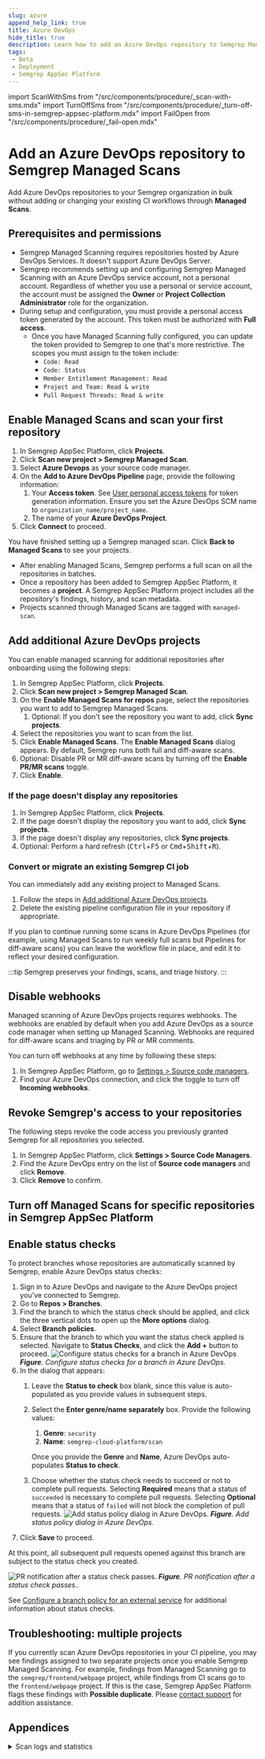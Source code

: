 ```yaml
---
slug: azure
append_help_link: true
title: Azure DevOps
hide_title: true
description: Learn how to add an Azure DevOps repository to Semgrep Managed Scans.
tags:
 - Beta
 - Deployment
 - Semgrep AppSec Platform
---
```


import ScanWithSms from "/src/components/procedure/_scan-with-sms.mdx"
import TurnOffSms from "/src/components/procedure/_turn-off-sms-in-semgrep-appsec-platform.mdx"
import FailOpen from "/src/components/procedure/_fail-open.mdx"


# Add an Azure DevOps repository to Semgrep Managed Scans

Add Azure DevOps repositories to your Semgrep organization in bulk without adding or changing your existing CI workflows through **Managed Scans**. 

## Prerequisites and permissions

- Semgrep Managed Scanning requires repositories hosted by Azure DevOps Services. It doesn't support Azure DevOps Server.
- Semgrep recommends setting up and configuring Semgrep Managed Scanning with an Azure DevOps service account, not a personal account. Regardless of whether you use a personal or service account, the account must be assigned the **Owner** or **Project Collection Administrator** role for the organization.
- During setup and configuration, you must provide a personal access token generated by the account. This token must be authorized with **Full access**.
  - Once you have Managed Scanning fully configured, you can update the token provided to Semgrep to one that's more restrictive. The scopes you must assign to the token include:
    - `Code: Read`
    - `Code: Status`
    - `Member Entitlement Management: Read`
    - `Project and Team: Read & write`
    - `Pull Request Threads: Read & write`

## Enable Managed Scans and scan your first repository

<!-- vale off -->
1. In Semgrep AppSec Platform, click **<i class="fa-solid fa-folder-open"></i> Projects**.
2. Click **Scan new project > Semgrep Managed Scan**.
3. Select **Azure Devops** as your source code manager.
4. On the **Add to Azure DevOps Pipeline** page, provide the following information:
   1. Your **Access token**. See [User personal access tokens](https://learn.microsoft.com/en-us/azure/devops/organizations/accounts/use-personal-access-tokens-to-authenticate) for token generation information. Ensure you set the Azure DevOps SCM name to `organization_name/project_name`.
   2. The name of your **Azure DevOps Project**.
5. Click **Connect** to proceed.
<!-- vale on -->

You have finished setting up a Semgrep managed scan. Click **Back to Managed Scans** to see your projects.

- After enabling Managed Scans, Semgrep performs a full scan on all the repositories in batches.
- Once a repository has been added to Semgrep AppSec Platform, it becomes a **project**. A Semgrep AppSec Platform project includes all the repository's findings, history, and scan metadata.
- Projects scanned through Managed Scans are tagged with `managed-scan`.

## Add additional Azure DevOps projects

You can enable managed scanning for additional repositories after onboarding using the following steps:

<!-- vale off -->
1. In Semgrep AppSec Platform, click **<i class="fa-solid fa-folder-open"></i> Projects**.
2. Click **Scan new project > Semgrep Managed Scan**.
3. On the **Enable Managed Scans for repos** page, select the repositories you want to add to Semgrep Managed Scans.
    1. Optional: If you don't see the repository you want to add, click **Sync projects**.
4. Select the repositories you want to scan from the list.
5. Click **Enable Managed Scans**. The **Enable Managed Scans** dialog appears. By default, Semgrep runs both full and diff-aware scans.
6. Optional: Disable PR or MR diff-aware scans by turning off the **Enable PR/MR scans** toggle.
7. Click **Enable**.
<!-- vale on -->

### If the page doesn't display any repositories

1. In Semgrep AppSec Platform, click **<i class="fa-solid fa-folder-open"></i> Projects**.
2. If the page doesn't display the repository you want to add, click **Sync projects**.
3. If the page doesn't display any repositories, click **Sync projects**.
4. Optional: Perform a hard refresh (<kbd>Ctrl</kbd>+<kbd>F5</kbd> or <kbd>Cmd</kbd>+<kbd>Shift</kbd>+<kbd>R</kbd>).

### Convert or migrate an existing Semgrep CI job

You can immediately add any existing project to Managed Scans.

1. Follow the steps in [Add additional Azure DevOps projects](#add-additional-azure-devops-projects).
2. Delete the existing pipeline configuration file in your repository if appropriate.

If you plan to continue running some scans in Azure DevOps Pipelines (for example, using Managed Scans to run weekly full scans but Pipelines for diff-aware scans) you can leave the workflow file in place, and edit it to reflect your desired configuration.

:::tip
Semgrep preserves your findings, scans, and triage history.
:::

<ScanWithSms />

<FailOpen />

## Disable webhooks

Managed scanning of Azure DevOps projects requires webhooks. The webhooks are enabled by default when you add Azure DevOps as a source code manager when setting up Managed Scanning. Webhooks are required for diff-aware scans and triaging by PR or MR comments.

You can turn off webhooks at any time by following these steps:

1. In Semgrep AppSec Platform, go to [Settings > Source code managers](https://semgrep.dev/orgs/-/settings/source-code).
2. Find your Azure DevOps connection, and click the <i class="fa-solid fa-toggle-large-on"></i> toggle to turn off **Incoming webhooks**.

## Revoke Semgrep's access to your repositories

The following steps revoke the code access you previously granted Semgrep for all repositories you selected.

1. In Semgrep AppSec Platform, click **<i class="fa-solid fa-gear"></i> Settings > Source Code Managers**.
2. Find the Azure DevOps entry on the list of **Source code managers** and click **Remove**.
3. Click **Remove** to confirm.

## Turn off Managed Scans for specific repositories in Semgrep AppSec Platform

<TurnOffSms />

## Enable status checks

To protect branches whose repositories are automatically scanned by Semgrep, enable Azure DevOps status checks:

1. Sign in to Azure DevOps and navigate to the Azure DevOps project you've connected to Semgrep.
2. Go to **Repos > Branches**. 
3. Find the branch to which the status check should be applied, and click the <i class="fa-solid fa-ellipsis-vertical"></i> three vertical dots to open up the **More options** dialog.
4. Select **Branch policies**.
4. Ensure that the branch to which you want the status check applied is selected. Navigate to **Status Checks**, and click the **Add +** button to proceed.
   ![Configure status checks for a branch in Azure DevOps](/img/ado-status-checks-setup.png#md-width)
    _**Figure**. Configure status checks for a branch in Azure DevOps._
5. In the dialog that appears:
   1. Leave the **Status to check** box blank, since this value is auto-populated as you provide values in subsequent steps.
   2. Select the **Enter genre/name separately** box. Provide the following values:
      1. **Genre**: `security`
      2. **Name**: `semgrep-cloud-platform/scan`
      
      Once you provide the **Genre** and **Name**, Azure DevOps auto-populates **Status to check**. 
   3. Choose whether the status check needs to succeed or not to complete pull requests. Selecting **Required** means that a status of `succeeded` is necessary to complete pull requests. Selecting **Optional** means that a status of `failed` will not block the completion of pull requests.
   ![Add status policy dialog in Azure DevOps.](/img/ado-add-status-policy.png#md-width)
   _**Figure**. Add status policy dialog in Azure DevOps._
6. Click **Save** to proceed.

At this point, all subsequent pull requests opened against this branch are subject to the status check you created.

![PR notification after a status check passes.](/img/ado-status-checks.png#md-width)
_**Figure**. PR notification after a status check passes.._

See [Configure a branch policy for an external service](https://learn.microsoft.com/en-us/azure/devops/repos/git/pr-status-policy?view=azure-devops) for additional information about status checks.

## Troubleshooting: multiple projects

If you currently scan Azure DevOps repositories in your CI pipeline, you may see findings assigned to two separate projects once you enable Semgrep Managed Scanning. For example, findings from Managed Scanning go to the `semgrep/frontend/webpage` project, while findings from CI scans go to the `frontend/webpage` project. If this is the case, Semgrep AppSec Platform flags these findings with **Possible duplicate**. Please [contact support](/support) for addition assistance.

## Appendices

<details>
<summary>Scan logs and statistics</summary>

### Scan logs

#### Most recent scan

You can view logs for your most recent scan by clicking **Projects > the project's latest scan time** under **Scan status**.

![Click the project's latest scan to view the log](/img/sms-logs.png)
_**Figure**. The Projects page. Click the project's latest scan (underlined) to view the log._

:::info
It can take a few minutes for your latest scan logs to appear. However, if the logs do not update 15 minutes after the scan, there may be issues with the scan itself.
:::

#### All scans

1. Click the project's **Details** page > **Scans** tab. 
1. Click the **<i class="fas fa-scroll"></i>** scroll icon under **Logs** to view the log for the particular entry. 

### Scan statistics

**Scan statistics**, such as how many of your repositories are being scanned, the scan success rate, and so on, can be provided once a week upon request. Contact your Semgrep account manager to request scan statistics.

</details>